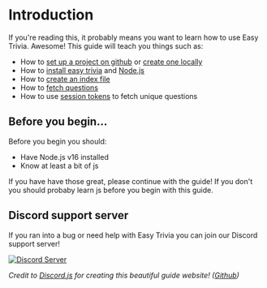 # Introduction
If you're reading this, it probably means you want to learn how to use Easy Trivia. Awesome! This guide will teach you things such as:

- How to [set up a project on github](/creating#github) or [create one locally](/creating#locally)
- How to [install easy trivia](/installation#installing-easy-trivia) and [Node.js](/installation#installing-node.js)
- How to [create an index file](/creating/starting#index-file)
- How to [fetch questions](/creating/coding#fetching-questions)
- How to use [session tokens](/creating/coding#session-tokens) to fetch unique questions

## Before you begin...
Before you begin you should:

- Have Node.js v16 installed
- Know at least a bit of js

If you have have those great, please continue with the guide! If you don't you should probaby learn js before you begin with this guide.

## Discord support server
If you ran into a bug or need help with Easy Trivia you can join our Discord support server!

[![Discord Server](http://invidget.switchblade.xyz/933113625537835049)](/discord)

*Credit to [Discord.js](https://discord.js.org) for creating this beautiful guide website! ([Github](https://github.com/discordjs/guide))*